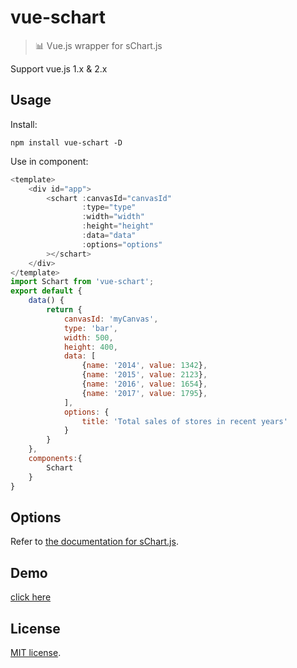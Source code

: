 # vue-schart

>  :bar_chart: Vue.js wrapper for sChart.js

Support vue.js 1.x & 2.x

## Usage
Install:

```
npm install vue-schart -D
```

Use in component:

```javascript
<template>
    <div id="app">
        <schart :canvasId="canvasId"
				:type="type"
				:width="width"
				:height="height"
				:data="data"
				:options="options"
		></schart>
    </div>
</template>
import Schart from 'vue-schart';
export default {
	data() {
		return {
			canvasId: 'myCanvas',
			type: 'bar',
			width: 500,
			height: 400,
			data: [
				{name: '2014', value: 1342},
				{name: '2015', value: 2123},
				{name: '2016', value: 1654},
				{name: '2017', value: 1795},
			],
			options: {
				title: 'Total sales of stores in recent years'
			}
		}
	},
    components:{
		Schart
	}
}
```
## Options

Refer to [the documentation for sChart.js](http://test.omwteam.com/sChart/en.html).

## Demo
[click here](http://test.omwteam.com/sChart/demo.html)

## License
[MIT license](https://github.com/lin-xin/vue-schart/blob/master/LICENCE).